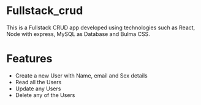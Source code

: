 # Fullstack_crud
This is a Fullstack CRUD app developed using technologies such as React, Node with express, MySQL as Database and Bulma CSS.

# Features
- Create a new User with Name, email and Sex details
- Read all the Users
- Update any Users
- Delete any of the Users
